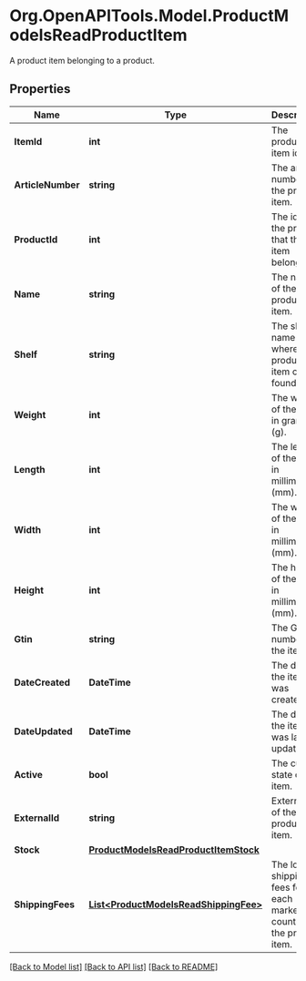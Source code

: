 # Org.OpenAPITools.Model.ProductModelsReadProductItem
A product item belonging to a product.

## Properties

Name | Type | Description | Notes
------------ | ------------- | ------------- | -------------
**ItemId** | **int** | The product item id. | [optional] 
**ArticleNumber** | **string** | The article number for the product item. | [optional] 
**ProductId** | **int** | The id of the product that the item belongs to. | [optional] 
**Name** | **string** | The name of the product item. | [optional] 
**Shelf** | **string** | The shelf name where the product item can be found. | [optional] 
**Weight** | **int** | The weight of the item in grams (g). | [optional] 
**Length** | **int** | The length of the item in millimeters (mm). | [optional] 
**Width** | **int** | The width of the item in millimeters (mm). | [optional] 
**Height** | **int** | The height of the item in millimeters (mm). | [optional] 
**Gtin** | **string** | The GTIN number for the item. | [optional] 
**DateCreated** | **DateTime** | The date the item was created. | [optional] 
**DateUpdated** | **DateTime** | The date the item was last updated. | [optional] 
**Active** | **bool** | The current state of the item. | [optional] 
**ExternalId** | **string** | External Id of the product item. | [optional] 
**Stock** | [**ProductModelsReadProductItemStock**](ProductModelsReadProductItemStock.md) |  | [optional] 
**ShippingFees** | [**List&lt;ProductModelsReadShippingFee&gt;**](ProductModelsReadShippingFee.md) | The lowest shipping fees for each market and country for the product item. | [optional] 

[[Back to Model list]](../README.md#documentation-for-models) [[Back to API list]](../README.md#documentation-for-api-endpoints) [[Back to README]](../README.md)

